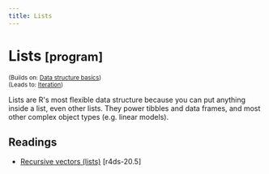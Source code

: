 ```yaml
---
title: Lists
---
```


<!-- Generated automatically from lists.yml. Do not edit by hand -->

# Lists <small class='program'>[program]</small>
<small>(Builds on: [Data structure basics](data-structure-basics.md))</small>  
<small>(Leads to: [Iteration](iteration.md))</small>

Lists are R's most flexible data structure because you can put anything
inside a list, even other lists. They power tibbles and data frames,
and most other complex object types (e.g. linear models).

## Readings

  * [Recursive vectors (lists)](http://r4ds.had.co.nz/vectors.html#lists) [r4ds-20.5]


